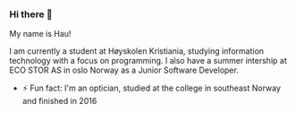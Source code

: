 ### Hi there 👋

My name is Hau!

I am currently a student at Høyskolen Kristiania, studying information technology with a focus on programming.
I also have a summer intership at ECO STOR AS in oslo Norway as a Junior Software Developer. 

- ⚡ Fun fact: I'm an optician, studied at the college in southeast Norway and finished in 2016

<!--
**HauVu94/HauVu94** is a ✨ _special_ ✨ repository because its `README.md` (this file) appears on your GitHub profile.

Here are some ideas to get you started:

- 🔭 I’m currently working on ...
- 🌱 I’m currently learning ...
- 👯 I’m looking to collaborate on ...
- 🤔 I’m looking for help with ...
- 💬 Ask me about ...
- 📫 How to reach me: ...
- 😄 Pronouns: ...
- ⚡ Fun fact: I'm an optician
-->

